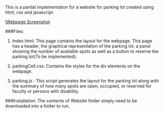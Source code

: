 This is a partial implementation for a website for parking lot created using html, css and javascript.

[!Webpage Screenshot]()

###Files:
1. Index.html: This page contains the layout for the webpage. This page has a header, the graphical representation of the parking lot, a panel showing the number of available spots as well as a button to reserve tbe parking lot(To be implemented).

2. parkingCell.css: Contains the styles for the div elements on the webpage.

3. parking.js : This script generates the layout for the parking lot along with the summary of how many spots are open, occupied, or reserved for faculty or persons with disability.

###Installation:
The contents of Website folder simply need to be downloaded into a folder to run.

